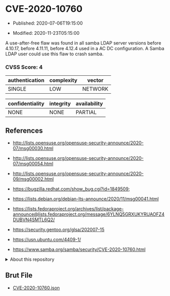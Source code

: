 # CVE-2020-10760

- Published: 2020-07-06T19:15:00

- Modified: 2020-11-23T05:15:00

A use-after-free flaw was found in all samba LDAP server versions before 4.10.17, before 4.11.11, before 4.12.4 used in a AC DC configuration. A Samba LDAP user could use this flaw to crash samba.

### CVSS Score: **4**

| authentication | complexity | vector |
| --- | --- | --- |
| SINGLE | LOW | NETWORK |

| confidentiality | integrity | availability |
| --- | --- | --- |
| NONE | NONE | PARTIAL |

## References

* http://lists.opensuse.org/opensuse-security-announce/2020-07/msg00030.html

* http://lists.opensuse.org/opensuse-security-announce/2020-07/msg00054.html

* http://lists.opensuse.org/opensuse-security-announce/2020-09/msg00002.html

* https://bugzilla.redhat.com/show_bug.cgi?id=1849509;

* https://lists.debian.org/debian-lts-announce/2020/11/msg00041.html

* https://lists.fedoraproject.org/archives/list/package-announce@lists.fedoraproject.org/message/6YLNQ5GRXUKYRUAOFZ4DUBVN4SMTL6Q2/

* https://security.gentoo.org/glsa/202007-15

* https://usn.ubuntu.com/4409-1/

* https://www.samba.org/samba/security/CVE-2020-10760.html

<details>
<summary>About this repository</summary> 

  This repository is part of the project [Live Hack CVE](https://github.com/Live-Hack-CVE). Main website can be found [www.live-hack.org](https://www.live-hack.org) 
  
  Made by [Sn0wAlice](https://github.com/Sn0wAlice) for the people that care about security and need to have a feed of the latest CVEs. Hope you enjoy it, don't forget to star the repo and follow me on [Twitter](https://twitter.com/Sn0wAlice) and [Github](https://github.com/Sn0wAlice). And that is my [personnal website](https://www.alice-snow.me/)

  - [Home Page](https://github.com/Live-Hack-CVE)
  - [Framework](https://github.com/Live-Hack-CVE/cve-framework)
  - [CVE database](https://github.com/Live-Hack-CVE/full_database)
  - [Changelog](https://github.com/Live-Hack-CVE/Changelog)
</details>

## Brut File

* [CVE-2020-10760.json](https://raw.githubusercontent.com/Live-Hack-CVE/full_database/main/cves/2020/CVE-2020-10760.json)

